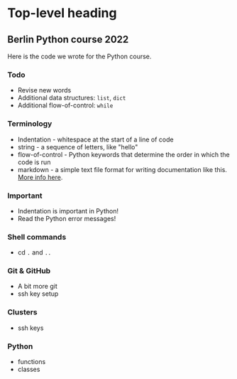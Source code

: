 # Top-level heading

## Berlin Python course 2022

Here is the code we wrote for the Python course.

### Todo

* Revise new words
* Additional data structures: `list`, `dict`
* Additional flow-of-control: `while`

### Terminology

* Indentation - whitespace at the start of a line of code
* string - a sequence of letters, like "hello"
* flow-of-control - Python keywords that determine the order in which the code is run
* markdown - a simple text file format for writing documentation like this. [More info here](http://markdown.org).

### Important

* Indentation is important in Python!
* Read the Python error messages!

### Shell commands

* cd `.` and `..`

### Git & GitHub

* A bit more git
* ssh key setup

### Clusters

* ssh keys

### Python

* functions
* classes
